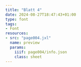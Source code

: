 ```yaml
---
title: "Blatt 4"
date: 2024-08-27T18:47:43+01:00
type: font
tags:
- Font
resources:
- src: "page004.jxl"
  name: preview
  params:
    iiif: page004/info.json
    class: sheet
---
```

